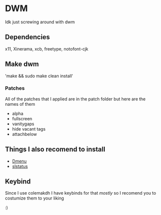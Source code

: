 # DWM

Idk just screwing around with dwm

## Dependencies 

x11, Xinerama, xcb, freetype, notofont-cjk

## Make dwm

'make && sudo make clean install'

### Patches

All of the patches that I applied are in the patch folder but here are the names of them 


- alpha
- fullscreen
- vanitygaps
- hide vacant tags
- attachbelow


## Things I also recomend to install

- [Dmenu](https://tools.suckless.org/dmenu/)
- [slstatus]()

## Keybind

Since I use colemakdh I have keybinds for that *mostly* so I recomend you to costumize them to your liking

:)
